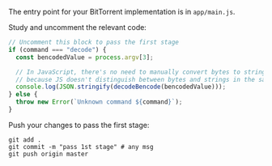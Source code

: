 The entry point for your BitTorrent implementation is in `app/main.js`.

Study and uncomment the relevant code: 

```javascript
// Uncomment this block to pass the first stage
if (command === "decode") {
  const bencodedValue = process.argv[3];

  // In JavaScript, there's no need to manually convert bytes to string for printing
  // because JS doesn't distinguish between bytes and strings in the same way Python does.
  console.log(JSON.stringify(decodeBencode(bencodedValue)));
} else {
  throw new Error(`Unknown command ${command}`);
}
```

Push your changes to pass the first stage:

```
git add .
git commit -m "pass 1st stage" # any msg
git push origin master
```
